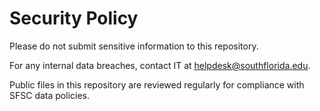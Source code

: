 # Security Policy

Please do not submit sensitive information to this repository.

For any internal data breaches, contact IT at helpdesk@southflorida.edu.

Public files in this repository are reviewed regularly for compliance with SFSC data policies.
